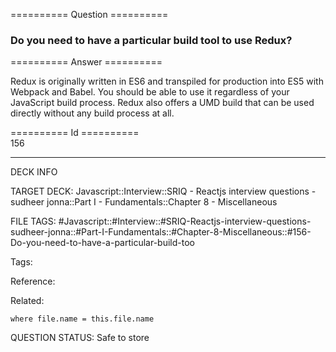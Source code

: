 ========== Question ==========  

### Do you need to have a particular build tool to use Redux?  

========== Answer ==========  

Redux is originally written in ES6 and transpiled for production into ES5 with
Webpack and Babel. You should be able to use it regardless of your JavaScript
build process. Redux also offers a UMD build that can be used directly without
any build process at all.

========== Id ==========  
156

---

DECK INFO

TARGET DECK: Javascript::Interview::SRIQ - Reactjs interview questions - sudheer jonna::Part I - Fundamentals::Chapter 8 - Miscellaneous

FILE TAGS: #Javascript::#Interview::#SRIQ-Reactjs-interview-questions-sudheer-jonna::#Part-I-Fundamentals::#Chapter-8-Miscellaneous::#156-Do-you-need-to-have-a-particular-build-too

Tags:

Reference:

Related:

```dataview
where file.name = this.file.name
```
QUESTION STATUS: Safe to store
